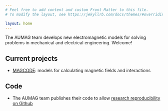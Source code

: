 ```yaml
---
# Feel free to add content and custom Front Matter to this file.
# To modify the layout, see https://jekyllrb.com/docs/themes/#overriding-theme-defaults

layout: home
---
```


The AUMAG team develops new electromagnetic models for solving problems in mechanical
and electrical engineering. Welcome!


## Current projects

* [MAGCODE](http://wspr.io/magcode/): models for calculating magnetic fields and interactions

## Code

* The AUMAG team publishes their code to allow [research reproducibility on Github](https://github.com/AUMAG)
